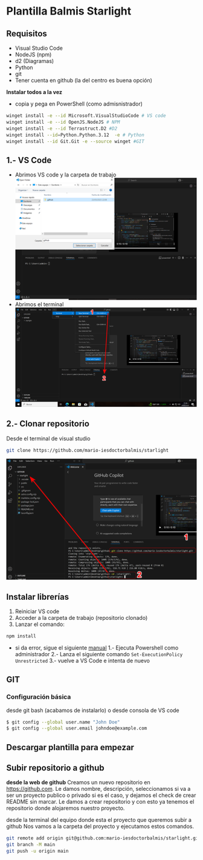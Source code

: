 # Plantilla Balmis Starlight 
## Requisitos

- Visual Studio Code
- NodeJS (npm)
- d2 (Diagramas)
- Python
- git
- Tener cuenta en github (la del centro es buena opción)


**Instalar todos a la vez**
  - copia y pega en PowerShell (como admisnistrador)
```sh
winget install -e --id Microsoft.VisualStudioCode # VS code
winget install -e --id OpenJS.NodeJS # NPM
winget install -e --id Terrastruct.D2 #D2
winget install --id=Python.Python.3.12  -e # Python
winget install --id Git.Git -e --source winget #GIT
```

## 1.- VS Code

 - Abrimos VS code y la carpeta de trabajo
  ![abrir carpeta en vs code](src/assets/manual/vscode%20abrir%20carpeta.png)
 - Abrimos el terminal
  ![abrir terminal en vs code](src/assets/manual/vscode%20terminal.png)

## 2.- Clonar repositorio

Desde el terminal de visual studio

```sh
git clone https://github.com/mario-iesdoctorbalmis/starlight
```
  ![clonación de repo](src/assets/manual/Github%20clone.png)

## Instalar librerías
1. Reiniciar VS code
2. Acceder a la carpeta de trabajo (repositorio clonado)
3. Lanzar el comando:
```sh
npm install
```
  - si da error, sigue el siguiente [manual](https://rogamainformatica.es/npm-ejecucion-scripts-deshabilitada-sistema/)
  1.- Ejecuta Powershell como administrador
  2.- Lanza el siguiente comando `Set-ExecutionPolicy Unrestricted`
  3.- vuelve a VS Code e intenta de nuevo

## GIT
### Configuración básica

desde git bash (acabamos de instalarlo) o desde consola de VS code

```sh
$ git config --global user.name "John Doe"
$ git config --global user.email johndoe@example.com
```


## Descargar plantilla para empezar


## Subir repositorio a github

**desde la web de github**
Creamos un nuevo repositorio en https://github.com. Le damos nombre, descripción, seleccionamos si va a ser un proyecto publico o privado si es el caso, y dejamos el check de crear README sin marcar. Le damos a crear repositorio y con esto ya tenemos el repositorio donde alojaremos nuestro proyecto.

desde la terminal del equipo donde esta el proyecto que queremos subir a github
Nos vamos a la carpeta del proyecto y ejecutamos estos comandos.

```sh
git remote add origin git@github.com:mario-iesdoctorbalmis/starlight.git
git branch -M main
git push -u origin main
```
